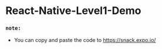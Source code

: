 # React-Native-Level1-Demo

### `note:`

- You can copy and paste the code to https://snack.expo.io/

